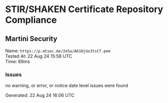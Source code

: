 # STIR/SHAKEN Certificate Repository Compliance

## Martini Security

Name: `https://p.mtsec.me/2e5a/A61HjGo3tsCf.pem`\
Tested At: 22 Aug 24 15:58 UTC\
Time: 89ms

### Issues

no warning, or error, or notice date level issues were found

Generated: 22 Aug 24 16:06 UTC